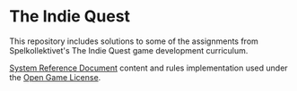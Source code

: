 # The Indie Quest

This repository includes solutions to some of the assignments from Spelkollektivet's The Indie Quest game development curriculum.

[System Reference Document](https://dnd.wizards.com/resources/systems-reference-document) content and rules implementation used under the [Open Game License](https://github.com/MatejJan/Monster-Quest/blob/master/OpenGameLicense-1.0a.pdf).
